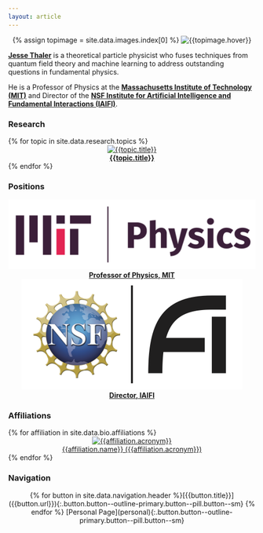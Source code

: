 ```yaml
---
layout: article
---
```


<center>
{% assign topimage = site.data.images.index[0] %}
<img class="rounded" src="{{topimage.image}}" title="{{topimage.hover}}"/>
</center>

**[Jesse Thaler](about)** is a theoretical particle physicist who fuses techniques from quantum field theory and machine learning to address outstanding questions in fundamental physics.

He is a Professor of Physics at the **[Massachusetts Institute of Technology (MIT)](https://physics.mit.edu/)** and Director of the **[NSF Institute for Artificial Intelligence and Fundamental Interactions (IAIFI)](http://iaifi.org/)**.

### Research

<div class="grid-container">
  <div class="grid grid--py-3">
  {% for topic in site.data.research.topics %}
      <div class="cell cell--4">
          <center>
          <a href="research.html#{{topic.key}}">
            <img class="image image--md rounded" style="object-fit: cover" src="{{topic.image}}" title="{{topic.title}}"/>
          <br>
              <b>{{topic.title}}</b>
          </a>
          </center>
    </div>
  {% endfor %}
    </div>
</div>



### Positions


<div class="grid-container">
  <div class="grid grid--py-3">
    <div class="cell cell--6">
          <center>
          <a href="https://physics.mit.edu/">
            <img class="image-h image-h--xs" src="images/logo_mit_physics.png" title="MIT Physics"/>
          <br>
              <b>Professor of Physics, MIT</b>
          </a>
          </center>
    </div>
    <div class="cell cell--6">
          <center>
          <a href="http://iaifi.org/">
            <img class="image-h image-h--xs" src="images/logo_iaifi_nsf.png" title="IAIFI"/>
          <br>
              <b>Director, IAIFI</b>
          </a>
          </center>
    </div>
  </div>
</div>


### Affiliations

<div class="grid-container">
  <div class="grid grid--py-3">
    {% for affiliation in site.data.bio.affiliations %}
    <div class="cell cell--3">
          <center>
          <a href="{{affiliation.url}}">
            <img class="image-h image-h--xs" src="{{affiliation.image}}" title="{{affiliation.acronym}}"/>
          <br>
              <div class="">{{affiliation.name}} ({{affiliation.acronym}})</div>
          </a>
          </center>
    </div>
    {% endfor %}    
  </div>
</div>


### Navigation

<div align="center" markdown=1>
{% for button in site.data.navigation.header %}[{{button.title}}]({{button.url}}){:.button.button--outline-primary.button--pill.button--sm} {% endfor %}
[Personal Page](personal){:.button.button--outline-primary.button--pill.button--sm}
</div>




